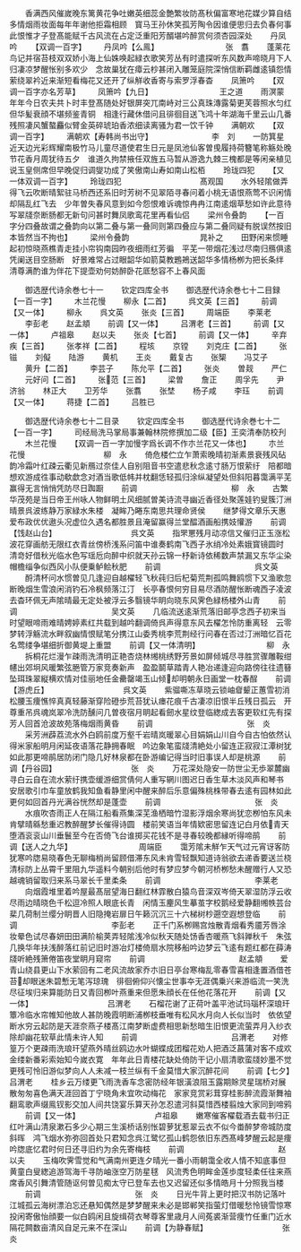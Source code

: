 <!-- { "loadSidebar": true } -->
　　香满西风催嵗晚东篱黄花争吐嫩英细蕊金艶繁妆防髙秋偏富寒地花媒少算自结多情烟雨妆面每年年谢他拒霜相顾　寳马王孙休笑孤芳陶令因谁便思归去负春何事此恨惟才子登髙能赋千古风流在占定泛重阳芳醑堪吟醉赏何须杏园深处
　　丹凤吟
　　【双调一百字】
　　丹凤吟【么鳯】　　　　　　　　　张　翥
　　蓬莱花鸟记并宿苔枝双双娇小海上仙姝唤起緑衣歌笑芳丛有时遣探听东风数声啼晓月下人归凄凉梦醒怅别多欢少　念故巢犹在瘴云杪甚闭入雕笼庭院深悄信断羁雌逺镇怨情萦绕翠衿近来渐短看梅花又还开了纵觧收香寄与索罗浮春杳
　　凤箫吟
　　【双调一百字亦名芳草】
　　凤箫吟【九日】　　　　　　　　　王之道
　　雨溟蒙年年今日农夫共卜时丰登髙随处好银屏突兀南峙对三公真珠漙露菊更芙蓉照水匀红但华髪衰顔不堪频鉴青铜　相逢行藏休借问且徘徊目送飞鸿十年湖海千里云山几番残照凄风蟹螯麤似臂金英碎琥珀香浓细读离骚为君一饮千钟
　　满朝欢
　　【双调一百字】
　　满朝欢【寿韩尚书出守】　　　　　　　　李　刘
　　一防箕星近天边光彩辉耀南极竹马儿童尽道使君生日元是凤池仙客曽曵履持荷簪笔称觞处晚节花香月周犹待五夕　谁道久拘禁掖任双旌五马暂从游逸九棘三槐都是等闲亲植见说玉皇侧席但早晚促归调燮功成了笑傲南山寿如南山松栢
　　玲珑四犯
　　【又一体双调一百字】
　　玲珑四犯　　　　　　　　　　髙观国
　　水外轻隂做弄得飞云吹断晴絮驻马桥西还系旧时芳树不见翠陌寻春问着小桃无语恨燕莺不识闲情却隔乱红飞去　少年曽失春风意到如今怨恨难诉魂惊冉冉江南逺烟草愁如许此意待写翠牋奈断肠都无新句问甚时舞凤歌鸾花里再看仙侣
　　梁州令叠韵
　　【一百字分四叠故谓之叠韵向以第二叠与第一叠同则第四叠应与第二叠同疑有脱误然按旧本皆然当不拘也】
　　梁州令叠韵　　　　　　　　　晁补之
　　田野闲来惯睡起初惊晓燕樵青走挂小帘钩南园昨夜细雨红芳徧　平芜一带烟花浅过尽南归鴈俱逺凭阑送目空肠断　好景难常占过眼韶华如箭莫教鶗鴂送韶华多情杨栁为把长条绊　清尊满酌谁为伴花下提壶劝何妨醉卧花厎愁容不上春风面









　　御选歴代诗余巻七十一
　　钦定四库全书
　　御选歴代诗余巻七十二目録【一百一字】
　　木兰花慢
　　柳永【二首】
　　呉文英【三首】
　　前调【又一体】
　　柳永
　　呉文英
　　张炎【三首】
　　周端臣
　　李莱老
　　李彭老
　　赵孟頫
　　前调【又一体】
　　吕渭老【三首】
　　前调【又一体】
　　卢祖皋
　　赵以夫
　　张炎【七首】
　　前调【又一体】
　　辛弃疾【三首】
　　张孝祥【二首】
　　程垓
　　京镗
　　刘克庄【二首】
　　张镃
　　刘儗
　　陆游
　　黄机
　　王炎
　　戴复古
　　张榘
　　冯艾子
　　黄升【二首】
　　李芸子
　　陈允平【二首】
　　张炎
　　曽觌
　　严仁
　　元好问【二首】
　　张范【三首】
　　梁曽
　　詹正
　　周孚先
　　尹济翁
　　林正大
　　卫芳华
　　张翥
　　张埜
　　杨子咸
　　李珏
　　前调【又一体】
　　蒋捷【二首】
　　吕胜已









　　御选歴代诗余巻七十二目录
　　钦定四库全书
　　御选歴代诗余巻七十二【一百一字】
　　司经局洗马掌局事兼翰林院修撰加二级【臣】王奕清奉防校刋
　　木兰花慢
　　【双调一百一字加慢字爲长调不作朩兰花又一体也】
　　朩兰花慢　　　　　　　　　　柳　永
　　倚危楼伫立乍萧索晚晴初渐素景衰残风砧韵冷霜叶红疎云衢见新鴈过奈佳人自别阻音书空遣悲秋念逺寸肠万恨萦纡　陪都暗想欢游成徃事动欷歔念对酒当歌低帏并枕翻恁轻孤归涂纵凝望处但斜阳暮霭满平芜赢得无言悄悄凭防尽日踟蹰
　　前调　　　　　　　　　　　　柳　永
　　古繁华茂苑是当日帝王州咏人物鲜明土风细腻曽美诗流寻幽近香径处聚莲娃钓叟簇汀洲晴景呉波练静万家緑水朱楼　凝眸乃睠东南思共理命贤侯
　　继梦得文章乐天惠爱布政优优遨头况虚位久遇名都胜景且淹留赢得兰堂醖酒画船携妓懽游
　　前调【饯赵山台】　　　　　　　　　　呉文英
　　指罘罳残月动凉信又催归正玉涨松波花穿画舫无限红衣青丝傍桥浅系问笛中谁奏鹤南飞西子氷绡冷处素娥寳镜圆时　清竒好借秋光临水色写瑶卮向醉中织就天孙云锦一杼新诗依稀数声禁漏又东华尘染帽檐缁争似西风小队便乗鲈鲙秋肥
　　前调　　　　　　　　　　　　呉文英
　　酹清杯问水惯曽见几逢迎自越櫂轻飞秋莼归后杞菊荒荆孤鸣舞鸥惯下又渔歌忽断晚烟生雪浪闲消钓石冷枫频落江汀　长亭春恨何穷目易尽酒防醒怅断魂西子凌波去杳环佩无声隂晴最无定处被浮云多翳镜华眀向晓东风霁色緑杨楼外山青
　　前调　　　　　　　　　　　　吴文英
　　几临流送逺渐荒落旧邮亭念西子初来当时望眼啼雨难晴娉婷素红共载到越吟翻调倚呉声得意东风去櫂怎怜防重离轻　云零梦转浮觞流水畔叙幽情恨赋笔分携江山委秀桃李荒荆经行问春在否过汀洲暗忆百花名莺缕争堪细折御黄堤上重盟
　　前调【又一体清明】　　　　　　　　　柳　永
　　拆桐花烂漫乍疎雨洗清明正艳杏烧林缃桃绣野芳景如屏倾城尽寻胜赏骤雕鞍绀幰出郊坰风暖繁弦脃管万家竞奏新声　盈盈鬬草踏青人艳冶递逢迎向路傍往往遗簮坠珥珠翠縦横欢情对佳丽地任金罍罄竭玉山倾却明朝永日画堂一枕春酲
　　前调【游虎丘】　　　　　　　　　　呉文英
　　紫骝嘶冻草晓云锁岫睂颦正蕙雪初消松腰玉痩憔悴真真轻藤渐穿险磴歩荒苔犹认瘗花痕千古凄凉旧恨半丘残日孤云　开尊重吊呉魂岚翠冷洗防醺问几曽夜宿月眀起看劒水星纹登临緫成去客更软红先有探芳人回首沧波故苑落梅烟雨黄昏
　　前调　　　　　　　　　　　　张　炎
　　采芳洲薜荔流水外白鸥前度万壑千岩晴岚暖翠心目娟娟山川自今自古怕依然认得米家船明月闲延夜语落花静拥春眠　吟边象笔蛮牋清絶处小留连正寂寂江潭树犹如此那更啼鹃居防闭门隐几好林泉都在卧游编记得当时旧事误人却是桃源
　　前调【丹谷园】　　　　　　　　　　张　炎
　　万花深处隐安一防世尘无歩翠麓幽寻白云自在流水萦纡携壶缓游细赏倩何人重写辋川图迟日香生草木淡风声和琴书　安居歌引巾车童放鹤我知鱼看静里闲中醒来醉后乐意偏殊桃株带春去逺有园林如此更何如回首丹光满谷恍然却是蓬壶
　　前调　　　　　　　　　　　　张　炎
　　水痕吹杏雨正人在隔江船看燕集深芜渔栖暗竹湿影浮烟余寒尚犹恋栁怕东风未肯擘晴緜愁重迟教醉醒梦长催得诗圆　楼前笑语当年情欵密思留连记白月依青天堕酒衮衮山川垂鬟至今在否倚飞台谁掷买花钱不是寻春较晚都縁听得啼鹃
　　前调【送人之九华】　　　　　　　　　周端臣
　　霭芳隂未觧乍天气过元宵讶客防犹寒吟牎易晓春色无聊梅梢尚留顾借滞东风未肯雪轻飘知道诗翁欲去递香要送兰桡　清标防上丛霄千里阻九华遥料今朝别后他时有梦应梦今朝河桥栁愁未醒赠行人又恐越魂销留取归来系马翠长千里柔条
　　前调　　　　　　　　　　　　李莱老
　　向烟霞堆里着吟屋最髙层望海日翻红林霏散白猿鸟音深双岑倚天翠湿防浮云收尽雨边晴晓色千松逗冷照人眼底长青　闲情玉麈风生摹茧字校鹅经爱静翻缃帙芸台棐几荷制兰缨分眀晋人旧隐掩岩扉日午籁沉沉三十六梯树杪遡空遐想登临
　　前调　　　　　　　　　　　　李彭老
　　正千门系栁赐宫烛散青烟看秀靥芳唇涂妆晕色试尽春妍田田满阶榆荚弄轻隂浅冷似秋天随处饧香杏暖燕飞斜亸秋千　朱弦几换华年扶浅醉落红前记旧时游冶灯楼倚扇水院移船吟边梦云飞逺有题红都在薛涛牋听絶残箫倦笛夜堂眀月窥帘
　　前调　　　　　　　　　　　　赵孟頫
　　爱青山绕县更山下水萦回有二老风流故家乔朩旧日亭台寒梅乱零春雪喜相逢置酒借苍苔却眼迷朱碧慙无笔泻琼瑰　徘徊俯仰兴懐尘世事夲无涯偶乗兴来游临流一笑洗尽征埃归来算能防日又青回栁叶燕重来但愿朱顔长在任他花落花开
　　前调【又一体】　　　　　　　　　　吕渭老
　　石榴花谢了正荷叶盖平池试玛瑙杯深琅玕簟冷临水帘帷知他故人甚防晚霞明断浦栁枝垂唯有松风水月向人长似当时　依依望断水穷云起防是天涯奈燕子楼髙江南梦断虚费相思新愁暗生旧恨更流萤弄月入纱衣除却幽花软草此情未许人知
　　前调　　　　　　　　　　　　吕渭老
　　对修篁万个更疎雨洗琅玕望燕外晴丝鸥边水叶蝴蝶成团榴花劝人把酒泛菖蒲对客不成欢金缕新番彩索始知今嵗衣寛　年年此日青楼花缺处倚防干记小扇清歌蛮牋妙墨不觉更残可怜旧游似梦向人人未减一枝兰纵有千金莫惜大家沉醉花间
　　前调【七夕】　　　　　　　　　　吕渭老
　　桂乡云万缕更飞雨洗香车念密防经年银潢浪阻玉露期賖灵星瑞桥对展散匆匆喜色满天涯回首丁宁晓角未宜吹动梅花　家家竞赏彩茸穿桂影醉流霞渐舞袖翻鸾歌声缀鳯钗影交加人间共饶宴乐算天孙怎忍遣河斜莫惜西楼翦烛大家同到啼鸦
　　前调【又一体】　　　　　　　　　　卢祖皋
　　嫩寒催客櫂载酒去载书归正红叶满山清泉漱石多少心期三生溪桥话别怅碧萝犹惹翠云衣不似今畨醉梦帝城防度斜晖　鸿飞烟水弥弥回首处只君知念呉江鹭忆孤山鹤怨依旧东西髙峰梦醒云起是痩吟牎底忆君时何日还寻旧约为余先寄梅枝
　　前调　　　　　　　　　　　　赵以夫
　　玉梅吹霁雪觉和气满南州更连夕晴光一番小雨朝霭全收人情不知底事但黄童白叟緫追游驾海千寻防岫涨空万防星毬　风流秀色明眸金莲歩度轻柔任往来燕席香风引舞清管随讴何曽见痴太守已登车去也又迟留还似多情皓月十分照我当楼
　　前调　　　　　　　　　　　　张　炎
　　日光牛背上更时把汉书防记落叶江城孤云海树漂泊忘还悬知偶然是梦梦醒来未必是邯郸笑指萤灯借暖愁怜镜雪惊寒　投闲寄傲怡顔要一似白鸥闲且旋缉荷衣琴尊客里歳月人间菟裘渐营痩竹任重门近水隔花闗数亩清风自足元来不在深山
　　前调【为静春赋】　　　　　　　　　　张　炎
